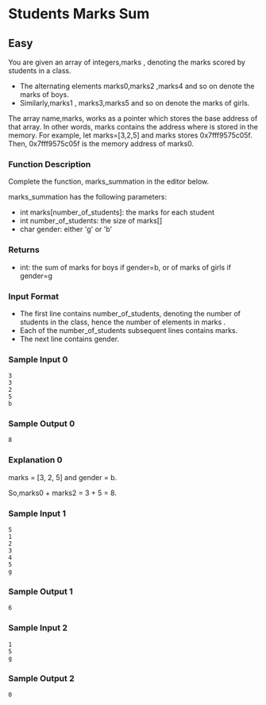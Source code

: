 # Students Marks Sum 
## Easy

You are given an array of integers,marks , denoting the marks scored by students in a class.

- The alternating elements marks0,marks2 ,marks4  and so on denote the marks of boys.
- Similarly,marks1 , marks3,marks5  and so on denote the marks of girls.

The array name,marks, works as a pointer which stores the base address of that array. In other words, marks contains the address where  is stored in the memory.
For example, let marks=[3,2,5] and marks stores 0x7fff9575c05f. Then, 0x7fff9575c05f is the memory address of marks0.

### Function Description

Complete the function, marks_summation in the editor below.

marks_summation has the following parameters:

- int marks[number_of_students]: the marks for each student
- int number_of_students: the size of marks[]
- char gender: either 'g' or 'b'
### Returns

- int: the sum of marks for boys if gender=b, or of marks of girls if gender=g

### Input Format

- The first line contains number_of_students, denoting the number of students in the class, hence the number of elements in marks .
- Each of the number_of_students subsequent lines contains marks.
- The next line contains gender.

### Sample Input 0
```
3
3
2
5
b
```
### Sample Output 0
```
8
```
### Explanation 0

 marks = [3, 2, 5] and gender = b.

So,marks0 + marks2 = 3 + 5 = 8.

### Sample Input 1
```
5
1
2
3
4
5
g
```
### Sample Output 1
```
6
```
### Sample Input 2
```
1
5
g
```
### Sample Output 2
```
0
```